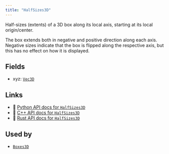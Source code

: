 ```yaml
---
title: "HalfSizes3D"
---
```


Half-sizes (extents) of a 3D box along its local axis, starting at its local origin/center.

The box extends both in negative and positive direction along each axis.
Negative sizes indicate that the box is flipped along the respective axis, but this has no effect on how it is displayed.

## Fields

* xyz: [`Vec3D`](../datatypes/vec3d.md)

## Links
 * 🐍 [Python API docs for `HalfSizes3D`](https://ref.rerun.io/docs/python/stable/common/components#rerun.components.HalfSizes3D)
 * 🌊 [C++ API docs for `HalfSizes3D`](https://ref.rerun.io/docs/cpp/stable/structrerun_1_1components_1_1HalfSizes3D.html?speculative-link)
 * 🦀 [Rust API docs for `HalfSizes3D`](https://docs.rs/rerun/latest/rerun/components/struct.HalfSizes3D.html)


## Used by

* [`Boxes3D`](../archetypes/boxes3d.md)
